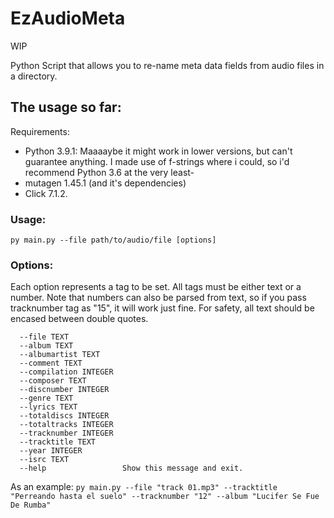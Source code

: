 # EzAudioMeta
WIP

Python Script that allows you to re-name meta data fields from audio files in a
directory.

## The usage so far:

Requirements:
- Python 3.9.1: Maaaaybe it might work in lower versions, but can't guarantee
anything. I made use of f-strings where i could, so i'd recommend Python 3.6 at
the very least-
- mutagen 1.45.1 (and it's dependencies)
- Click 7.1.2.

### Usage:
`py main.py --file path/to/audio/file [options]`

### Options:
Each option represents a tag to be set. All tags must be either text or a number. Note that numbers can also be parsed from text, so if you pass tracknumber tag as "15", it will work just fine. For safety, all text should be encased between double quotes.
```
  --file TEXT
  --album TEXT
  --albumartist TEXT
  --comment TEXT
  --compilation INTEGER
  --composer TEXT
  --discnumber INTEGER
  --genre TEXT
  --lyrics TEXT
  --totaldiscs INTEGER
  --totaltracks INTEGER
  --tracknumber INTEGER
  --tracktitle TEXT
  --year INTEGER
  --isrc TEXT
  --help                 Show this message and exit.
```
As an example: `py main.py --file "track 01.mp3" --tracktitle "Perreando hasta el suelo" --tracknumber "12" --album "Lucifer Se Fue De Rumba"`
